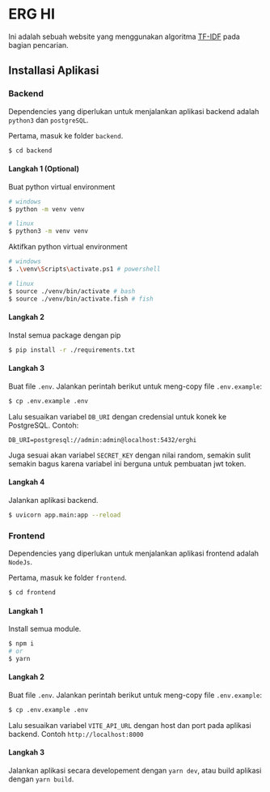 # ERG HI

Ini adalah sebuah website yang menggunakan algoritma [TF-IDF](https://id.wikipedia.org/wiki/Tf%E2%80%93idf) pada bagian pencarian.

## Installasi Aplikasi

### Backend
    
Dependencies yang diperlukan untuk menjalankan aplikasi backend adalah `python3` dan `postgreSQL`.

Pertama, masuk ke folder `backend`.

```bash
$ cd backend
```

#### Langkah 1 (Optional)

Buat python virtual environment

```bash
# windows
$ python -m venv venv

# linux
$ python3 -m venv venv
```

Aktifkan python virtual environment

```bash
# windows
$ .\venv\Scripts\activate.ps1 # powershell

# linux
$ source ./venv/bin/activate # bash
$ source ./venv/bin/activate.fish # fish
```

#### Langkah 2

Instal semua package dengan pip

```bash
$ pip install -r ./requirements.txt
```

#### Langkah 3

Buat file `.env`. Jalankan perintah berikut untuk meng-copy file `.env.example`:

```bash
$ cp .env.example .env
```

Lalu sesuaikan variabel `DB_URI` dengan credensial untuk konek ke PostgreSQL. Contoh:

```
DB_URI=postgresql://admin:admin@localhost:5432/erghi
```

Juga sesuai akan variabel `SECRET_KEY` dengan nilai random, semakin sulit semakin bagus karena variabel ini berguna untuk pembuatan jwt token.

#### Langkah 4

Jalankan aplikasi backend.

```bash
$ uvicorn app.main:app --reload
```

### Frontend

Dependencies yang diperlukan untuk menjalankan aplikasi frontend adalah `NodeJs`.

Pertama, masuk ke folder `frontend`.

```bash
$ cd frontend 
```

#### Langkah 1

Install semua module.

```bash
$ npm i
# or
$ yarn
```

#### Langkah 2

Buat file `.env`. Jalankan perintah berikut untuk meng-copy file `.env.example`:

```bash
$ cp .env.example .env
```

Lalu sesuaikan variabel `VITE_API_URL` dengan host dan port pada aplikasi backend. Contoh `http://localhost:8000`

#### Langkah 3

Jalankan aplikasi secara developement dengan `yarn dev`, atau build aplikasi dengan `yarn build`.

